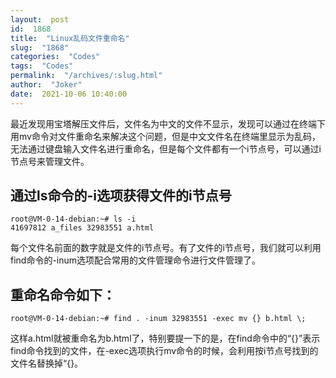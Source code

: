 ```yaml
---
layout:  post
id:  1868
title:  "Linux乱码文件重命名"
slug:  "1868"
categories:  "Codes"
tags:  "Codes"
permalink:  "/archives/:slug.html"
author:  "Joker"
date:  2021-10-06 10:40:00
---
```



最近发现用宝塔解压文件后，文件名为中文的文件不显示，发现可以通过在终端下用mv命令对文件重命名来解决这个问题，但是中文文件名在终端里显示为乱码，无法通过键盘输入文件名进行重命名，但是每个文件都有一个i节点号，可以通过i节点号来管理文件。

<!--more-->

通过ls命令的-i选项获得文件的i节点号
 ----------------------
 
    root@VM-0-14-debian:~# ls -i
    41697812 a_files 32983551 a.html
    
每个文件名前面的数字就是文件的i节点号。有了文件的i节点号，我们就可以利用find命令的-inum选项配合常用的文件管理命令进行文件管理了。

重命名命令如下：
----------------------

    root@VM-0-14-debian:~# find . -inum 32983551 -exec mv {} b.html \;

这样a.html就被重命名为b.html了，特别要提一下的是，在find命令中的“{}”表示find命令找到的文件，在-exec选项执行mv命令的时候，会利用按i节点号找到的文件名替换掉“{}。
